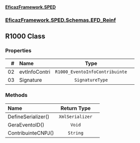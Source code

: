 #### [EficazFramework.SPED](EficazFrameworkSPED.md 'EficazFramework SPED')
### [EficazFramework.SPED.Schemas.EFD_Reinf](EficazFramework.SPED.Schemas.EFD_Reinf.md 'EficazFramework.SPED.Schemas.EFD_Reinf')

## R1000 Class
### Properties

| # | Name | Type | |
| ---: | :--- | :---: | :--- |
| 02 | evtInfoContri | `R1000_EventoInfoContribuinte` |  |
| 03 | Signature | `SignatureType` |  |
### Methods

| Name | Return Type | |
| :--- | :---: | :--- |
| DefineSerializer() | `XmlSerializer` |  |
| GeraEventoID() | `Void` |  |
| ContribuinteCNPJ() | `String` |  |
